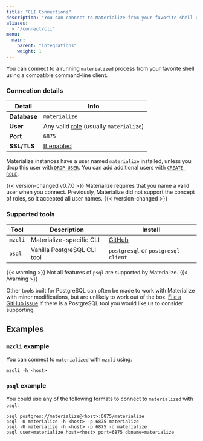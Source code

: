 ```yaml
---
title: "CLI Connections"
description: "You can connect to Materialize from your favorite shell using compatible tools, like mzcli or psql."
aliases:
  - '/connect/cli'
menu:
  main:
    parent: "integrations"
    weight: 1
---
```


You can connect to a running `materialized` process from your favorite shell
using a compatible command-line client.

### Connection details

Detail | Info
-------|------
**Database** | `materialize`
**User** | Any valid [role](/sql/create-role) (usually `materialize`)
**Port** | `6875`
**SSL/TLS** | [If enabled](/cli/#tls-encryption)

Materialize instances have a user named `materialize` installed, unless you drop
this user with [`DROP USER`](/sql/drop-user). You can add additional users with
[`CREATE ROLE`](/sql/create-role).

{{< version-changed v0.7.0 >}}
Materialize requires that you name a valid user when you connect. Previously,
Materialize did not support the concept of roles, so it accepted all user names.
{{< /version-changed >}}

### Supported tools

Tool | Description | Install
-----|-------------|--------
`mzcli` | Materialize-specific CLI | [GitHub](https://github.com/MaterializeInc/mzcli#quick-start)
`psql` | Vanilla PostgreSQL CLI tool | `postgresql` or `postgresql-client`

{{< warning >}}
Not all features of `psql` are supported by Materialize.
{{< /warning >}}

Other tools built for PostgreSQL can often be made to work with Materialize with
minor modifications, but are unlikely to work out of the box.
[File a GitHub issue](https://github.com/MaterializeInc/materialize/issues/new?labels=C-feature&template=feature.md)
if there is a PostgreSQL tool you would like us to consider supporting.

## Examples

### `mzcli` example

You can connect to `materialized` with `mzcli` using:

```shell
mzcli -h <host>
```

### `psql` example

You could use any of the following formats to connect to `materialized` with `psql`:

```shell
psql postgres://materialize@<host>:6875/materialize
psql -U materialize -h <host> -p 6875 materialize
psql -U materialize -h <host> -p 6875 -d materialize
psql user=materialize host=<host> port=6875 dbname=materialize
```
